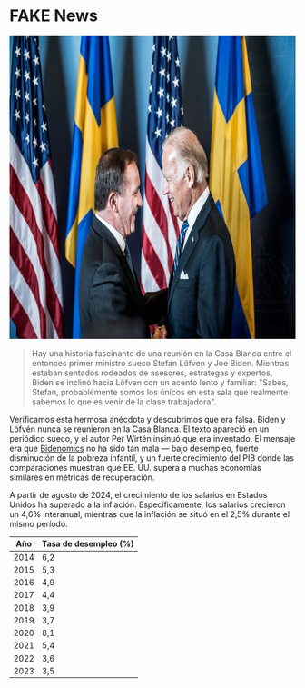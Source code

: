 [description]: # "Todo sobre noticias falsas. Samizdat es una plataforma de gestión de contenidos con la capacidad de mantener contenido en una memoria USB"
[keywords]: # "censura,CMS,noticias falsas,samizdat,publicación,inteligencia artificial,código abierto"

# FAKE News

<img src="bidenlofven.jpg" id="selectedimage" class="img-fluid mb-2 d-block" width="800" height="533" alt="Joe Biden reuniéndose con el primer ministro sueco Stefan Löfvén" />

<blockquote>
Hay una historia fascinante de una reunión en la Casa Blanca entre el entonces primer ministro sueco Stefan Löfven y Joe Biden. Mientras estaban sentados rodeados de asesores, estrategas y expertos, Biden se inclinó hacia Löfven con un acento lento y familiar: "Sabes, Stefan, probablemente somos los únicos en esta sala que realmente sabemos lo que es venir de la clase trabajadora".
</blockquote>

Verificamos esta hermosa anécdota y descubrimos que era falsa. Biden y Löfvén nunca se reunieron en la Casa Blanca.
El texto apareció en un periódico sueco, y el autor Per Wirtén insinuó que era inventado. El mensaje era
que [Bidenomics](https://en.wikipedia.org/wiki/Economic_policy_of_the_Joe_Biden_administration) no ha sido 
tan mala &mdash; bajo desempleo, fuerte disminución de la pobreza infantil,
y un fuerte crecimiento del PIB donde las comparaciones muestran que EE. UU. supera a muchas economías similares en métricas de recuperación.

A partir de agosto de 2024, el crecimiento de los salarios en Estados Unidos ha superado a la inflación. Específicamente,
los salarios crecieron un 4,6% interanual, mientras que la inflación se situó en el 2,5% durante el mismo período.

<div class="table-responsive">
  <table class="table table-bordered">
    <thead>
      <tr>
        <th>Año</th>
        <th>Tasa de desempleo (%)</th>
      </tr>
    </thead>
    <tbody>
      <tr><td>2014</td><td>6,2</td></tr>
      <tr><td>2015</td><td>5,3</td></tr>
      <tr><td>2016</td><td>4,9</td></tr>
      <tr><td>2017</td><td>4,4</td></tr>
      <tr><td>2018</td><td>3,9</td></tr>
      <tr><td>2019</td><td>3,7</td></tr>
      <tr><td>2020</td><td>8,1</td></tr>
      <tr><td>2021</td><td>5,4</td></tr>
      <tr><td>2022</td><td>3,6</td></tr>
      <tr><td>2023</td><td>3,5</td></tr>
    </tbody>
  </table>
</div>